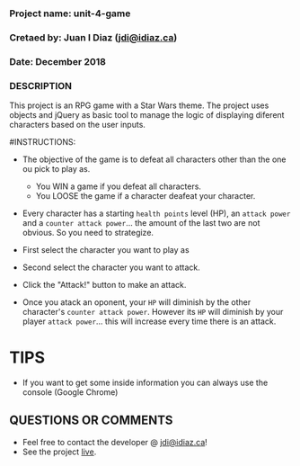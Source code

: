 ###
### Project name:   unit-4-game
### Cretaed by:     Juan I Diaz (jdi@idiaz.ca)
### Date:           December 2018
### 

### DESCRIPTION
This project is an RPG game with a Star Wars theme. The project uses objects and jQuery as basic tool to 
manage the logic of displaying diferent characters based on the user inputs.


#INSTRUCTIONS:
- The objective of the game is to defeat all characters other than the one ou pick to play as.
    + You WIN a game if you defeat all characters.
    + You LOOSE the game if a character deafeat your character.

- Every character has a starting `health points` level (HP), an `attack power` and a `counter attack power`... the
  amount of the last two are not obvious. So you need to strategize.

- First select the character you want to play as

- Second select the character you want to attack.

- Click the "Attack!" button to make an attack.

- Once you atack an oponent, your `HP` will diminish by the other character's `counter attack power`. However its
  `HP` will diminish by your player `attack power`... this will increase every time there is an attack.


# TIPS
- If you want to get some inside information you can always use the console (Google Chrome)

## QUESTIONS OR COMMENTS
- Feel free to contact the developer @ <jdi@idiaz.ca>!
- See the project [live](https://juanidiaz.github.io/unit-4-game/).